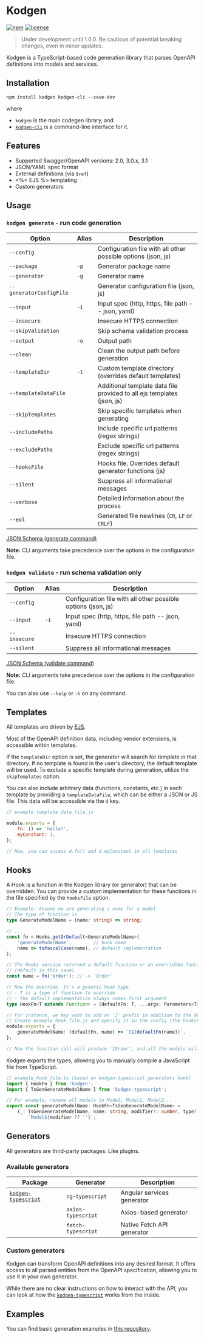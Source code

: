 # Kodgen

[![npm](https://img.shields.io/npm/v/kodgen)](https://www.npmjs.com/package/kodgen)
[![license](https://img.shields.io/github/license/MacRdy/kodgen)](LICENSE)

> Under development until 1.0.0. Be cautious of potential breaking changes, even in minor updates.

Kodgen is a TypeScript-based code generation library that parses OpenAPI definitions into models and services.

## Installation

```
npm install kodgen kodgen-cli --save-dev
```

where
+ `kodgen` is the main codegen library, and
+ [`kodgen-cli`](https://github.com/MacRdy/kodgen-cli) is a command-line interface for it.

## Features

+ Supported Swagger/OpenAPI versions: 2.0, 3.0.x, 3.1
+ JSON/YAML spec format
+ External definitions (via `$ref`)
+ <%= EJS %> templating
+ Custom generators

## Usage

### `kodgen generate` - run code generation

| Option                  | Alias | Description                                                             |
|-------------------------|-------|-------------------------------------------------------------------------|
| `--config`              |       | Configuration file with all other possible options (json, js)           |
| `--package`             | `-p`  | Generator package name                                                  |
| `--generator`           | `-g`  | Generator name                                                          |
| `--generatorConfigFile` |       | Generator configuration file (json, js)                                 |
| `--input`               | `-i`  | Input spec (http, https, file path -- json, yaml)                       |
| `--insecure`            |       | Insecure HTTPS connection                                               |
| `--skipValidation`      |       | Skip schema validation process                                          |
| `--output`              | `-o`  | Output path                                                             |
| `--clean`               |       | Clean the output path before generation                                 |
| `--templateDir`         | `-t`  | Custom template directory (overrides default templates)                 |
| `--templateDataFile`    |       | Additional template data file provided to all ejs templates (json, js)  |
| `--skipTemplates`       |       | Skip specific templates when generating                                 |
| `--includePaths`        |       | Include specific url patterns (regex strings)                           |
| `--excludePaths`        |       | Exclude specific url patterns (regex strings)                           |
| `--hooksFile`           |       | Hooks file. Overrides default generator functions (js)                  |
| `--silent`              |       | Suppress all informational messages                                     |
| `--verbose`             |       | Detailed information about the process                                  |
| `--eol`                 |       | Generated file newlines (`CR`, `LF` or `CRLF`)                          |

[JSON Schema (generate command)](https://github.com/MacRdy/kodgen-cli/blob/main/assets/generate-command-schema.json)

**Note:** CLI arguments take precedence over the options in the configuration file.

### `kodgen validate` - run schema validation only

| Option             | Alias | Description                                                             |
|--------------------|-------|-------------------------------------------------------------------------|
| `--config`         |       | Configuration file with all other possible options (json, js)           |
| `--input`          | `-i`  | Input spec (http, https, file path -- json, yaml)                       |
| `--insecure`       |       | Insecure HTTPS connection                                               |
| `--silent`         |       | Suppress all informational messages                                     |

[JSON Schema (validate command)](https://github.com/MacRdy/kodgen-cli/blob/main/assets/validate-command-schema.json)

**Note:** CLI arguments take precedence over the options in the configuration file.

You can also use `--help` or `-h` on any command.

## Templates

All templates are driven by [EJS](https://github.com/mde/ejs).

Most of the OpenAPI definition data, including vendor extensions, is accessible within templates.

If the `templateDir` option is set, the generator will search for template in that directory.
If no template is found in the user's directory, the default template will be used.
To exclude a specific template during generation, utilize the `skipTemplates` option.

You can also include arbitrary data (functions, constants, etc.) in each template by providing a `templateDataFile`, which can be either a JSON or JS file.
This data will be accessible via the `d` key.

```javascript
// example_template_data_file.js

module.exports = {
    fn: () => 'hello!',
    myConstant: 1,
};

// Now, you can access d.fn() and d.myConstant in all templates
```

## Hooks

A Hook is a function in the Kodgen library (or generator) that can be overridden.
You can provide a custom implementation for these functions in the file specified by the `hooksFile` option.

```typescript
// Example. Assume we are generating a name for a model
// The type of function is
type GenerateModelName = (name: string) => string;

// ...
const fn = Hooks.getOrDefault<GenerateModelName>(
    'generateModelName',        // hook name
    name => toPascalCase(name), // default implementation
);

// The Hooks service returned a default function or an overridden function
// (default in this case)
const name = fn('order'); // -> 'Order'

// Now the override. It's a generic hook type
// - T is a type of function to override
// - the default implementation always comes first argument
type HookFn<T extends Function> = (defaultFn: T, ...args: Parameters<T>) => ReturnType<T>;

// For instance, we may want to add an 'I' prefix in addition to the default implementation
// Create example_hook_file.js and specify it in the config (the hooksFile option)
module.exports = {
    generateModelName: (defaultFn, name) => `I${defaultFn(name)}`,
};

// Now the function call will produce 'IOrder', and all the models will be renamed accordingly
```

Kodgen exports the types, allowing you to manually compile a JavaScript file from TypeScript.

```typescript
// example_hook_file.ts (based on kodgen-typescript generators hook)
import { HookFn } from 'kodgen';
import { TsGenGenerateModelName } from 'kodgen-typescript';

// For example, rename all models to Model, Model1, Model2...
export const generateModelName: HookFn<TsGenGenerateModelName> =
    (_: TsGenGenerateModelName, name: string, modifier?: number, type?: string) =>
        `Model${modifier ?? ''}`;
```

## Generators

All generators are third-party packages. Like plugins.

### Available generators

| Package                | Generator          | Description                                            |
|------------------------|--------------------|--------------------------------------------------------|
| [`kodgen-typescript`](https://github.com/MacRdy/kodgen-typescript)    | `ng-typescript`    | Angular services generator                               |
|                        | `axios-typescript` | Axios-based generator                                  |
|                        | `fetch-typescript` | Native Fetch API generator                                 |

### Custom generators

Kodgen can transform OpenAPI definitions into any desired format.
It offers access to all parsed entities from the OpenAPI specification, allowing you to use it in your own generator.

While there are no clear instructions on how to interact with the API, you can look at how the [`kodgen-typescript`](https://github.com/MacRdy/kodgen-typescript) works from the inside.

## Examples

You can find basic generation examples in [this repository](https://github.com/MacRdy/kodgen-example).
